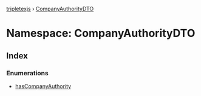 [tripletexjs](../README.md) › [CompanyAuthorityDTO](companyauthoritydto.md)

# Namespace: CompanyAuthorityDTO

## Index

### Enumerations

* [hasCompanyAuthority](../enums/companyauthoritydto.hascompanyauthority.md)

